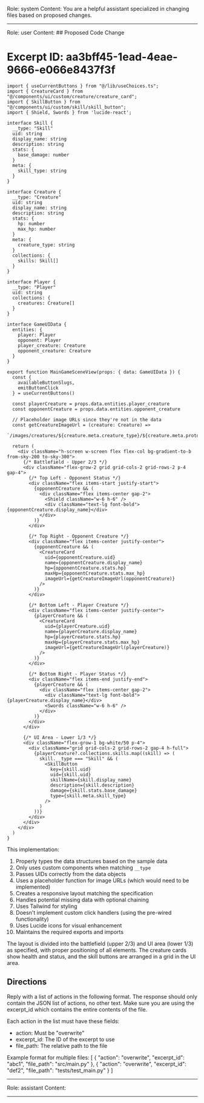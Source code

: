 Role: system
Content: You are a helpful assistant specialized in changing files based on proposed changes.
__________________
Role: user
Content: ## Proposed Code Change
# Excerpt ID: aa3bff45-1ead-4eae-9666-e066e8437f3f
```tsx main_game/templates/MainGameScene.tsx
import { useCurrentButtons } from "@/lib/useChoices.ts";
import { CreatureCard } from "@/components/ui/custom/creature/creature_card";
import { SkillButton } from "@/components/ui/custom/skill/skill_button";
import { Shield, Swords } from 'lucide-react';

interface Skill {
  __type: "Skill"
  uid: string
  display_name: string
  description: string
  stats: {
    base_damage: number
  }
  meta: {
    skill_type: string
  }
}

interface Creature {
  __type: "Creature"
  uid: string
  display_name: string
  description: string
  stats: {
    hp: number
    max_hp: number
  }
  meta: {
    creature_type: string
  }
  collections: {
    skills: Skill[]
  }
}

interface Player {
  __type: "Player"
  uid: string
  collections: {
    creatures: Creature[]
  }
}

interface GameUIData {
  entities: {
    player: Player
    opponent: Player
    player_creature: Creature
    opponent_creature: Creature
  }
}

export function MainGameSceneView(props: { data: GameUIData }) {
  const {
    availableButtonSlugs,
    emitButtonClick
  } = useCurrentButtons()

  const playerCreature = props.data.entities.player_creature
  const opponentCreature = props.data.entities.opponent_creature

  // Placeholder image URLs since they're not in the data
  const getCreatureImageUrl = (creature: Creature) => 
    `/images/creatures/${creature.meta.creature_type}/${creature.meta.prototype_id}.png`

  return (
    <div className="h-screen w-screen flex flex-col bg-gradient-to-b from-sky-200 to-sky-300">
      {/* Battlefield - Upper 2/3 */}
      <div className="flex-grow-2 grid grid-cols-2 grid-rows-2 p-4 gap-4">
        {/* Top Left - Opponent Status */}
        <div className="flex items-start justify-start">
          {opponentCreature && (
            <div className="flex items-center gap-2">
              <Shield className="w-6 h-6" />
              <div className="text-lg font-bold">{opponentCreature.display_name}</div>
            </div>
          )}
        </div>

        {/* Top Right - Opponent Creature */}
        <div className="flex items-center justify-center">
          {opponentCreature && (
            <CreatureCard
              uid={opponentCreature.uid}
              name={opponentCreature.display_name}
              hp={opponentCreature.stats.hp}
              maxHp={opponentCreature.stats.max_hp}
              imageUrl={getCreatureImageUrl(opponentCreature)}
            />
          )}
        </div>

        {/* Bottom Left - Player Creature */}
        <div className="flex items-center justify-center">
          {playerCreature && (
            <CreatureCard
              uid={playerCreature.uid}
              name={playerCreature.display_name}
              hp={playerCreature.stats.hp}
              maxHp={playerCreature.stats.max_hp}
              imageUrl={getCreatureImageUrl(playerCreature)}
            />
          )}
        </div>

        {/* Bottom Right - Player Status */}
        <div className="flex items-end justify-end">
          {playerCreature && (
            <div className="flex items-center gap-2">
              <div className="text-lg font-bold">{playerCreature.display_name}</div>
              <Swords className="w-6 h-6" />
            </div>
          )}
        </div>
      </div>

      {/* UI Area - Lower 1/3 */}
      <div className="flex-grow-1 bg-white/50 p-4">
        <div className="grid grid-cols-2 grid-rows-2 gap-4 h-full">
          {playerCreature?.collections.skills.map((skill) => (
            skill.__type === "Skill" && (
              <SkillButton
                key={skill.uid}
                uid={skill.uid}
                skillName={skill.display_name}
                description={skill.description}
                damage={skill.stats.base_damage}
                type={skill.meta.skill_type}
              />
            )
          ))}
        </div>
      </div>
    </div>
  )
}
```

This implementation:

1. Properly types the data structures based on the sample data
2. Only uses custom components when matching `__type`
3. Passes UIDs correctly from the data objects
4. Uses a placeholder function for image URLs (which would need to be implemented)
5. Creates a responsive layout matching the specification
6. Handles potential missing data with optional chaining
7. Uses Tailwind for styling
8. Doesn't implement custom click handlers (using the pre-wired functionality)
9. Uses Lucide icons for visual enhancement
10. Maintains the required exports and imports

The layout is divided into the battlefield (upper 2/3) and UI area (lower 1/3) as specified, with proper positioning of all elements. The creature cards show health and status, and the skill buttons are arranged in a grid in the UI area.

## Directions
Reply with a list of actions in the following format. The response should only contain the JSON list of actions, no other text.
Make sure you are using the excerpt_id which contains the entire contents of the file.

Each action in the list must have these fields:
- action: Must be "overwrite"
- excerpt_id: The ID of the excerpt to use
- file_path: The relative path to the file

Example format for multiple files:
[
    {
        "action": "overwrite",
        "excerpt_id": "abc1",
        "file_path": "src/main.py"
    },
    {
        "action": "overwrite",
        "excerpt_id": "def2",
        "file_path": "tests/test_main.py"
    }
]
__________________
Role: assistant
Content: 
__________________
